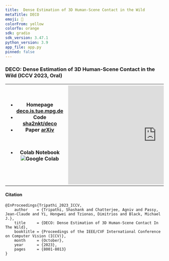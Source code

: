 ```yaml
---
title:  Dense Estimation of 3D Human-Scene Contact in the Wild
metaTitle: DECO
emoji: 🤗
colorFrom: yellow
colorTo: orange
sdk: gradio
sdk_version: 3.47.1
python_version: 3.9
app_file: app.py
pinned: false
---
```


### DECO: Dense Estimation of 3D Human-Scene Contact in the Wild (ICCV 2023, Oral)

<table>
<th width="20%">
<ul>
<li><strong>Homepage</strong> <a href="https://deco.is.tue.mpg.de/">deco.is.tue.mpg.de</a></li>
<li><strong>Code</strong> <a href="https://github.com/sha2nkt/deco">sha2nkt/deco</a></li>
<li><strong>Paper</strong> <a href="https://arxiv.org/abs/2309.15273">arXiv</a>
</ul>
<br>
<ul>
<li><strong>Colab Notebook</strong> <a href=''><img style="display: inline-block;" src='https://colab.research.google.com/assets/colab-badge.svg' alt='Google Colab'></a></li>
</ul>
<br>
</th>
<th width="40%">
<iframe width="560" height="315" src="https://www.youtube.com/watch?v=o7MLobqAFTQ" title="YouTube video player" frameborder="0" allow="accelerometer; autoplay; clipboard-write; encrypted-media; gyroscope; picture-in-picture" allowfullscreen></iframe>
</th>
</table>

#### Citation
```
@InProceedings{Tripathi_2023_ICCV,
    author    = {Tripathi, Shashank and Chatterjee, Agniv and Passy, Jean-Claude and Yi, Hongwei and Tzionas, Dimitrios and Black, Michael J.},
    title     = {DECO: Dense Estimation of 3D Human-Scene Contact In The Wild},
    booktitle = {Proceedings of the IEEE/CVF International Conference on Computer Vision (ICCV)},
    month     = {October},
    year      = {2023},
    pages     = {8001-8013}
}
```
